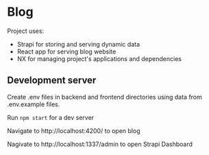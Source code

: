# Blog

Project uses:

- Strapi for storing and serving dynamic data
- React app for serving blog website
- NX for managing project's applications and dependencies

## Development server

Create .env files in backend and frontend directories using data from .env.example files.

Run `npm start` for a dev server

Navigate to http://localhost:4200/ to open blog

Nagivate to http://localhost:1337/admin to open Strapi Dashboard
